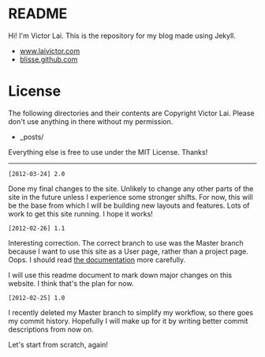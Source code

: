 <h1> README </h1>

Hi! I'm Victor Lai. This is the repository for my blog made using Jekyll.

* <a href="http://www.laivictor.com" target="_blank">www.laivictor.com</a>
* <a href="http://blisse.github.com" target="_blank">blisse.github.com</a>


<h1> License </h1>

The following directories and their contents are Copyright Victor Lai. Please don't use
anything in there without my permission.

* _posts/

Everything else is free to use under the MIT License. Thanks!

-------

    [2012-03-24] 2.0

Done my final changes to the site. Unlikely to change any other parts of the site in the future unless I experience some stronger shifts. For now, this will be the base from which I will be building new layouts and features. Lots of work to get this site running. I hope it works!



    [2012-02-26] 1.1

Interesting correction. The correct branch to use was the Master branch because I want to use this site as a User page,
rather than a project page. Oops. I should read [the documentation](https://help.github.com/articles/user-organization-and-project-pages)
more carefully.

I will use this readme document to mark down major changes on this website. I think that's the plan for now.



    [2012-02-25] 1.0

I recently deleted my Master branch to simplify my workflow, so there goes my commit history.
Hopefully I will make up for it by writing better commit descriptions from now on.

Let's start from scratch, again!
